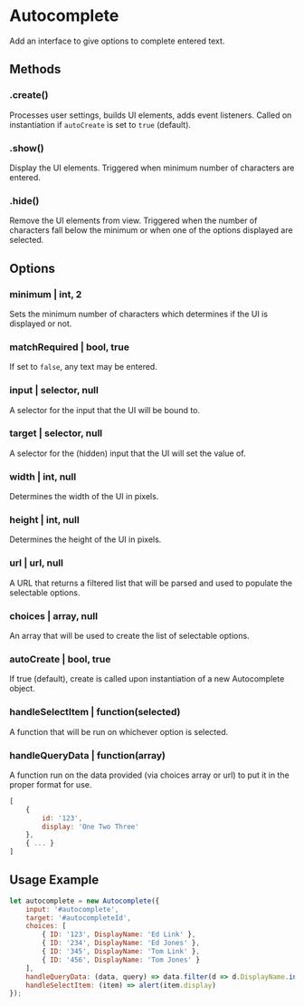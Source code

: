# Autocomplete
Add an interface to give options to complete entered text.

## Methods
### .create()
Processes user settings, builds UI elements, adds event listeners.
Called on instantiation if `autoCreate` is set to `true` (default).

### .show()
Display the UI elements. Triggered when minimum number of characters are entered.

### .hide()
Remove the UI elements from view. Triggered when the number of characters fall below the minimum or when one of the options displayed are selected.

## Options
### minimum | int, 2
Sets the minimum number of characters which determines if the UI is displayed or not.

### matchRequired | bool, true
If set to `false`, any text may be entered.

### input | selector, null
A selector for the input that the UI will be bound to.

### target | selector, null
A selector for the (hidden) input that the UI will set the value of.

### width | int, null
Determines the width of the UI in pixels.

### height | int, null
Determines the height of the UI in pixels.

### url | url, null
A URL that returns a filtered list that will be parsed and used to populate the selectable options.

### choices | array, null
An array that will be used to create the list of selectable options.

### autoCreate | bool, true
If true (default), create is called upon instantiation of a new Autocomplete object.

### handleSelectItem | function(selected)
A function that will be run on whichever option is selected.

### handleQueryData | function(array)
A function run on the data provided (via choices array or url) to put it in the proper format for use.

```javascript
[
    {
        id: '123',
        display: 'One Two Three'
    },
    { ... }
]
```

## Usage Example
```javascript
let autocomplete = new Autocomplete({
    input: '#autocomplete',
    target: '#autocompleteId',
    choices: [
        { ID: '123', DisplayName: 'Ed Link' },
        { ID: '234', DisplayName: 'Ed Jones' },
        { ID: '345', DisplayName: 'Tom Link' },
        { ID: '456', DisplayName: 'Tom Jones' }
    ],
    handleQueryData: (data, query) => data.filter(d => d.DisplayName.includes(query)).map(d => ({ id: d.ID, display: d.DisplayName })),
    handleSelectItem: (item) => alert(item.display)
});
```
